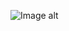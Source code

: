 ![Image alt](https://media.discordapp.net/attachments/657881800110243881/1104602929970810931/image.png)
